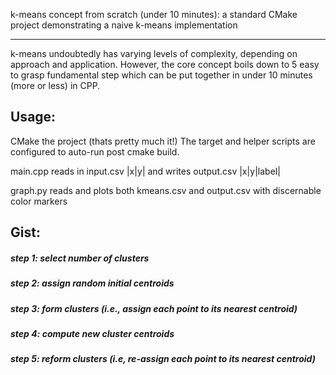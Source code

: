 k-means concept from scratch (under 10 minutes): a standard CMake project demonstrating a naive k-means implementation

---

k-means undoubtedly has varying levels of complexity, depending on approach and application. However, the core concept boils down to 5 easy to grasp fundamental step which can be put together in under 10 minutes (more or less) in CPP.

## Usage:

CMake the project (thats pretty much it!) The target and helper scripts are configured to auto-run post cmake build.

main.cpp reads in input.csv |x|y| and writes output.csv |x|y|label|

graph.py reads and plots both kmeans.csv and output.csv with discernable color markers

## Gist:

##### step 1: select number of clusters
##### step 2: assign random initial centroids
##### step 3: form clusters (i.e., assign each point to its nearest centroid)
##### step 4: compute new cluster centroids
##### step 5: reform clusters (i.e, re-assign each point to its nearest centroid)
